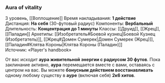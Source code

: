 ### Aura of vitality

3 уровень, [[Воплощение]]
Время накладывания: **1 действие**
Дистанция: **На себя** (30-футовый радиус)
Компоненты: **Вербальный**
Длительность: **Концентрация до 1 минуты**
Классы: [[Друид]], [[Жрец]], [[Паладин]]
Архетипы: [[Изобретатель#Боевой кузнец|Боевой Кузнец (Изобретатель)]], [[Жрец#Домен Сумерек|Домен Сумерек (Жрец)]], [[Паладин#Клятва Короны|Клятва Короны (Паладин)]]
Источник: «Player's handbook»

От вас исходит **аура живительной энергии с радиусом 30 футов**. Пока заклинание активно, **аура** перемещается вместе с вами, оставаясь с центром на вас. Вы можете **бонусным действием восстанавливать** одному любому существу в **ауре** (включая себя) **2к6 хитов**.